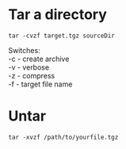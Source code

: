 # Tar a directory

    tar -cvzf target.tgz sourceDir

Switches:  
-c - create archive  
-v - verbose  
-z - compress  
-f - target file name  

# Untar

    tar -xvzf /path/to/yourfile.tgz